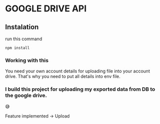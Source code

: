 # GOOGLE DRIVE API

## Instalation
run this command
```
npm install
```
### Working with this
You need your own account details for uploading file into your account drive.
That's why you need to put all details into env file.

### I build this project for uploading my exported data from DB to the google drive.
😅

Feature implemented -> Upload

